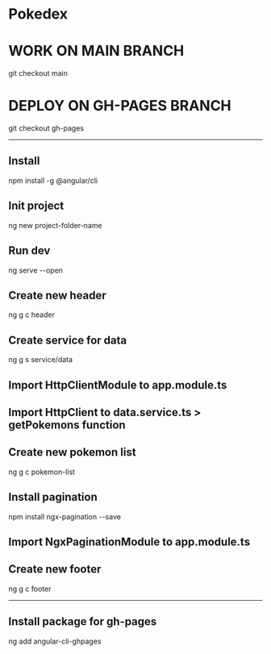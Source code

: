 # Pokedex


# WORK ON MAIN BRANCH
git checkout main

# DEPLOY ON GH-PAGES BRANCH
git checkout gh-pages

-------------------------------------------------------

## Install
npm install -g @angular/cli

## Init project
ng new project-folder-name

## Run dev
ng serve --open

## Create new header
ng g c header

## Create service for data
ng g s service/data

## Import HttpClientModule to app.module.ts
## Import HttpClient to data.service.ts > getPokemons function

## Create new pokemon list
ng g c pokemon-list

## Install pagination
npm install ngx-pagination --save

## Import NgxPaginationModule to app.module.ts

## Create new footer
ng g c footer

---------------------------------------------------------------

## Install package for gh-pages
ng add angular-cli-ghpages

